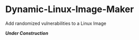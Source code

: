 # Dynamic-Linux-Image-Maker
Add randomized vulnerabilities to a Linux Image

***Under Construction***
